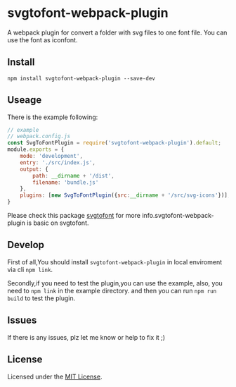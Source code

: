 <!--
 * @Author: wellen zhong
 * @Date: 2022-02-09 08:57:24
 * @LastEditors: wellen zhong
 * @LastEditTime: 2022-02-09 12:04:41
 * @Description: file content
-->
# svgtofont-webpack-plugin
A webpack plugin for convert a folder with svg files to one font file. You can use the font as iconfont.


## Install
```
npm install svgtofont-webpack-plugin --save-dev
```
## Useage
There is the example following:

```javascript
// example 
// webpack.config.js
const SvgToFontPlugin = require('svgtofont-webpack-plugin').default;
module.exports = {
    mode: 'development',
    entry: './src/index.js',
    output: {
        path: __dirname + '/dist',
        filename: 'bundle.js'
    },
    plugins: [new SvgToFontPlugin({src:__dirname + '/src/svg-icons'})],
}
```
Please check this package  [svgtofont](https://www.npmjs.com/package/svgtofont) for more info.svgtofont-webpack-plugin is basic on svgtofont.

## Develop
First of all,You should install `svgtofont-webpack-plugin` in local enviroment via cli `npm link`.

Secondly,if you need to test the plugin,you can use the example, also, you need to `npm link` in the example directory.
and then you can run `npm run build` to test the plugin.

## Issues

If there is any issues, plz let me know or help to fix it ;)

## License

Licensed under the [MIT License](https://opensource.org/licenses/MIT).